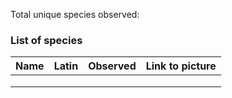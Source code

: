 Total unique species observed: 






### List of species

| Name | Latin | Observed | Link to picture |
| ---- | ----- | -------- | --------------- |
|      |       |          |                 |
|      |       |          |                 |
|      |       |          |                 |
